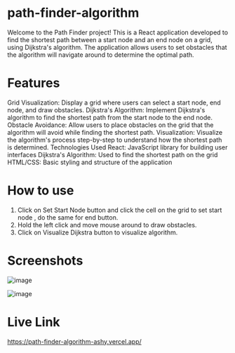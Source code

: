 # path-finder-algorithm
Welcome to the Path Finder project! This is a React application developed to find the shortest path between a start node and an end node on a grid, using Dijkstra's algorithm. The application allows users to set obstacles that the algorithm will navigate around to determine the optimal path.

# Features
Grid Visualization: Display a grid where users can select a start node, end node, and draw obstacles.
Dijkstra's Algorithm: Implement Dijkstra's algorithm to find the shortest path from the start node to the end node.
Obstacle Avoidance: Allow users to place obstacles on the grid that the algorithm will avoid while finding the shortest path.
Visualization: Visualize the algorithm's process step-by-step to understand how the shortest path is determined.
Technologies Used
React: JavaScript library for building user interfaces
Dijkstra's Algorithm: Used to find the shortest path on the grid
HTML/CSS: Basic styling and structure of the application

# How to use

1. Click on Set Start Node button and click the cell on the grid to set start node , do the same for end button.
2. Hold the left click and move mouse around to draw obstacles.
3. Click on Visualize Dijkstra button to visualize algorithm.

# Screenshots

![image](https://github.com/OmkarDedge/path-finder-algorithm/assets/123588944/da3da277-6ecd-44f5-bf02-faa658de81a6)

![image](https://github.com/OmkarDedge/path-finder-algorithm/assets/123588944/28fc6182-020b-45ac-acb5-487b0cd8ec79)

# Live Link

https://path-finder-algorithm-ashy.vercel.app/

